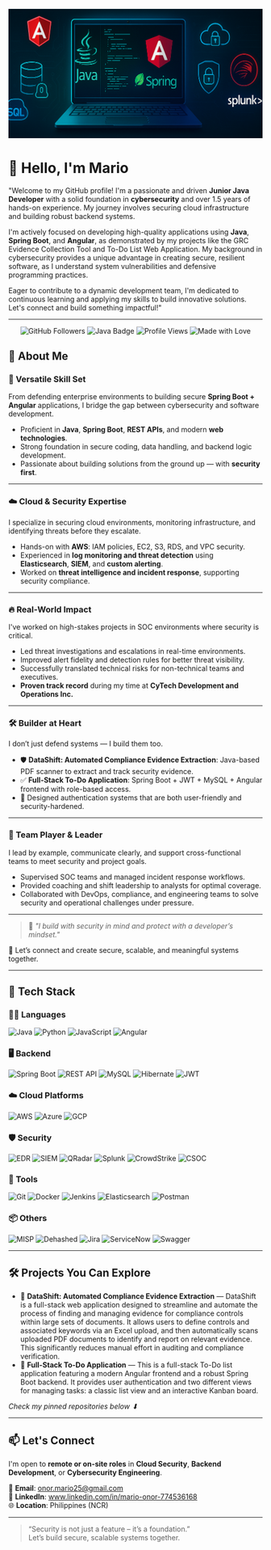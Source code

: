 <p align="center">
  <img src="https://github.com/marioonor/marioonor/blob/main/prof.png" alt="Mario Onor - Cybersecurity | Java Developer" />
</p>


# 👋 Hello, I'm Mario

"Welcome to my GitHub profile! I'm a passionate and driven **Junior Java Developer** with a solid foundation in **cybersecurity** and over 1.5 years of hands-on experience. My journey involves securing cloud infrastructure and building robust backend systems.

I'm actively focused on developing high-quality applications using **Java**, **Spring Boot**, and **Angular**, as demonstrated by my projects like the GRC Evidence Collection Tool and To-Do List Web Application. My background in cybersecurity provides a unique advantage in creating secure, resilient software, as I understand system vulnerabilities and defensive programming practices.

Eager to contribute to a dynamic development team, I'm dedicated to continuous learning and applying my skills to build innovative solutions. Let's connect and build something impactful!"

---
<p align="center">
  <!-- GitHub Followers -->
  <img src="https://img.shields.io/github/followers/marioonor?label=Followers&style=social" alt="GitHub Followers" />

  <!-- Java Language Badge -->
  <img src="https://img.shields.io/badge/Code-Java-red?logo=java&logoColor=white" alt="Java Badge" />

  <!-- Profile Views (using a counter service) -->
  <img src="https://komarev.com/ghpvc/?username=marioonor&style=flat-square" alt="Profile Views" />

  <!-- Custom Badge -->
  <img src="https://img.shields.io/badge/Made%20with-%E2%9D%A4-red" alt="Made with Love" />
</p>

## 💼 About Me

### 🧠 Versatile Skill Set
From defending enterprise environments to building secure **Spring Boot + Angular** applications, I bridge the gap between cybersecurity and software development.

- Proficient in **Java**, **Spring Boot**, **REST APIs**, and modern **web technologies**.
- Strong foundation in secure coding, data handling, and backend logic development.
- Passionate about building solutions from the ground up — with **security first**.

---

### ☁️ Cloud & Security Expertise
I specialize in securing cloud environments, monitoring infrastructure, and identifying threats before they escalate.

- Hands-on with **AWS**: IAM policies, EC2, S3, RDS, and VPC security.
- Experienced in **log monitoring and threat detection** using **Elasticsearch**, **SIEM**, and **custom alerting**.
- Worked on **threat intelligence and incident response**, supporting security compliance.

---

### 🔥 Real-World Impact
I've worked on high-stakes projects in SOC environments where security is critical.

- Led threat investigations and escalations in real-time environments.
- Improved alert fidelity and detection rules for better threat visibility.
- Successfully translated technical risks for non-technical teams and executives.
- **Proven track record** during my time at **CyTech Development and Operations Inc.**

---

### 🛠️ Builder at Heart
I don’t just defend systems — I build them too.

- 🛡️ **DataShift: Automated Compliance Evidence Extraction**: Java-based PDF scanner to extract and track security evidence.
- ✅ **Full-Stack To-Do Application**: Spring Boot + JWT + MySQL + Angular frontend with role-based access.
- 🔐 Designed authentication systems that are both user-friendly and security-hardened.

---

### 👥 Team Player & Leader
I lead by example, communicate clearly, and support cross-functional teams to meet security and project goals.

- Supervised SOC teams and managed incident response workflows.
- Provided coaching and shift leadership to analysts for optimal coverage.
- Collaborated with DevOps, compliance, and engineering teams to solve security and operational challenges under pressure.

---

> 💬 *"I build with security in mind and protect with a developer’s mindset."*

📩 Let’s connect and create secure, scalable, and meaningful systems together.


---

## 🚀 Tech Stack

### 🧑‍💻 Languages
![Java](https://img.shields.io/badge/Java-ED8B00?style=flat&logo=java&logoColor=white)
![Python](https://img.shields.io/badge/Python-3776AB?style=flat&logo=python&logoColor=white)
![JavaScript](https://img.shields.io/badge/JavaScript-F7DF1E?style=flat&logo=javascript&logoColor=black)
![Angular](https://img.shields.io/badge/Angular-DD0031?style=flat&logo=angular&logoColor=white)

### 🖥️ Backend
![Spring Boot](https://img.shields.io/badge/Spring_Boot-6DB33F?style=flat&logo=spring-boot&logoColor=white)
![REST API](https://img.shields.io/badge/REST%20API-00599C?style=flat&logo=apachespark&logoColor=white)
![MySQL](https://img.shields.io/badge/MySQL-4479A1?style=flat&logo=mysql&logoColor=white)
![Hibernate](https://img.shields.io/badge/Hibernate-59666C?style=flat&logo=hibernate&logoColor=white)
![JWT](https://img.shields.io/badge/JWT-000000?style=flat&logo=jsonwebtokens&logoColor=white)

### ☁️ Cloud Platforms
![AWS](https://img.shields.io/badge/AWS-232F3E?style=flat&logo=amazon-aws&logoColor=white)
![Azure](https://img.shields.io/badge/Azure-0078D4?style=flat&logo=microsoft-azure&logoColor=white)
![GCP](https://img.shields.io/badge/GCP-4285F4?style=flat&logo=google-cloud&logoColor=white)

### 🛡️ Security
![EDR](https://img.shields.io/badge/EDR-FF6B00?style=flat&logo=protonvpn&logoColor=white)
![SIEM](https://img.shields.io/badge/SIEM-111827?style=flat&logo=datadog&logoColor=white)
![QRadar](https://img.shields.io/badge/IBM_QRadar-052FAD?style=flat&logo=ibm&logoColor=white)
![Splunk](https://img.shields.io/badge/Splunk-000000?style=flat&logo=splunk&logoColor=white)
![CrowdStrike](https://img.shields.io/badge/CrowdStrike-EF1C1C?style=flat&logo=crowdstrike&logoColor=white)
![CSOC](https://img.shields.io/badge/CSOC-0A0A0A?style=flat&logo=cyberdefenders&logoColor=white)

### 🧰 Tools
![Git](https://img.shields.io/badge/Git-F05032?style=flat&logo=git&logoColor=white)
![Docker](https://img.shields.io/badge/Docker-2496ED?style=flat&logo=docker&logoColor=white)
![Jenkins](https://img.shields.io/badge/Jenkins-D24939?style=flat&logo=jenkins&logoColor=white)
![Elasticsearch](https://img.shields.io/badge/Elasticsearch-005571?style=flat&logo=elasticsearch&logoColor=white)
![Postman](https://img.shields.io/badge/Postman-FF6C37?style=flat&logo=postman&logoColor=white)

### 📦 Others
![MISP](https://img.shields.io/badge/MISP-183153?style=flat&logoColor=white)
![Dehashed](https://img.shields.io/badge/Dehashed-000000?style=flat&logo=databricks&logoColor=white)
![Jira](https://img.shields.io/badge/Jira-0052CC?style=flat&logo=jira&logoColor=white)
![ServiceNow](https://img.shields.io/badge/ServiceNow-00C7B7?style=flat&logo=servicenow&logoColor=white)
![Swagger](https://img.shields.io/badge/Swagger-85EA2D?style=flat&logo=swagger&logoColor=black)


---

## 🛠️ Projects You Can Explore

- 📄 **DataShift: Automated Compliance Evidence Extraction** — DataShift is a full-stack web application designed to streamline and automate the process of finding and managing evidence for compliance controls within large sets of documents. It allows users to define controls and associated keywords via an Excel upload, and then automatically scans uploaded PDF documents to identify and report on relevant evidence. This significantly reduces manual effort in auditing and compliance verification.
- 🧠 **Full-Stack To-Do Application** — This is a full-stack To-Do list application featuring a modern Angular frontend and a robust Spring Boot backend. It provides user authentication and two different views for managing tasks: a classic list view and an interactive Kanban board.

*Check my pinned repositories below ⬇*

---

## 📫 Let's Connect

I'm open to **remote or on-site roles** in **Cloud Security**, **Backend Development**, or **Cybersecurity Engineering**.

📧 **Email**: onor.mario25@gmail.com  
💼 **LinkedIn**: www.linkedin.com/in/mario-onor-774536168  
🌐 **Location**: Philippines (NCR)

---

> “Security is not just a feature – it’s a foundation.”  
Let’s build secure, scalable systems together.
